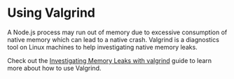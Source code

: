 # Using Valgrind

A Node.js process may run out of memory due to excessive consumption of native
memory which can lead to a native crash. Valgrind is a diagnostics tool on Linux
machines to help investigating native memory leaks.

Check out the [Investigating Memory Leaks with valgrind](https://github.com/nodejs/node/blob/master/doc/guides/investigating_native_memory_leak.md) guide to learn more about how to use
Valgrind.
